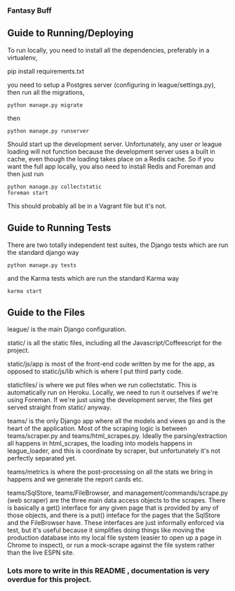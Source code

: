 ### Fantasy Buff

## Guide to Running/Deploying

To run locally, you need to install all the dependencies, preferably in a virtualenv,
 
   pip install requirements.txt
 
you need to setup a Postgres server (configuring in league/settings.py), then run all the migrations,
 
    python manage.py migrate
  
then 

    python manage.py runserver
  
Should start up the development server. Unfortunately, any user or league loading will not function because the 
development server uses a built in cache, even though the loading takes place on a Redis cache. So if you want the full 
app locally, you also need to install Redis and Foreman and then just run

    python manage.py collectstatic
    foreman start
  
This should probably all be in a Vagrant file but it's not.


## Guide to Running Tests

There are two totally independent test suites, the Django tests which are run the standard django way
  
    python manage.py tests
  
and the Karma tests which are run the standard Karma way

    karma start

## Guide to the Files

league/ is the main Django configuration.

static/ is all the static files, including all the Javascript/Coffeescript for the project.

static/js/app is most of the front-end code written by me for the app, as opposed to static/js/lib which is where
I put third party code.

staticfiles/ is where we put files when we run collectstatic. This is automatically run on Heroku. Locally, we need
to run it ourselves if we're using Foreman. If we're just using the development server, the files get served straight
from static/ anyway.

teams/ is the only Django app where all the models and views go and is the heart of the application. Most of the
scraping logic is between teams/scraper.py and teams/html_scrapes.py. Ideally the parsing/extraction all happens
in html_scrapes, the loading into models happens in league_loader, and this is coordinate by scraper, 
but unfortunately it's not perfectly separated yet.

teams/metrics is where the post-processing on all the stats we bring in happens and we generate the report cards etc.

teams/SqlStore, teams/FileBrowser, and management/commands/scrape.py (web scraper) are the three main data access 
objects to the scrapes. There is basically a get() interface for any given page that is provided by any of those 
objects, and there is a put() inteface for the pages that the SqlStore and the FileBrowser have. These interfaces
are just informally enforced via test, but it's useful because it simplifies doing things like moving the production
database into my local file system (easier to open up a page in Chrome to inspect), or run a mock-scrape against the
file system rather than the live ESPN site.


### Lots more to write in this README , documentation is very overdue for this project.



 
